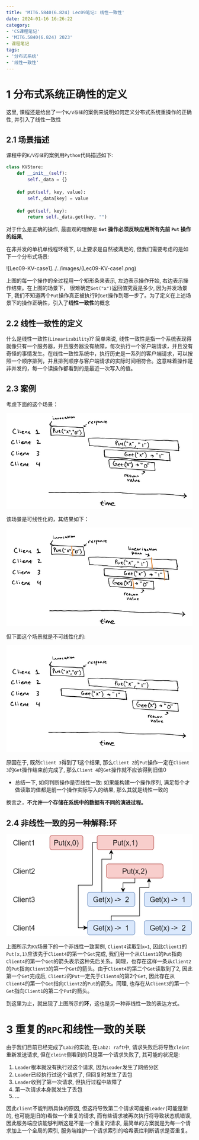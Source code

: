 ```yaml
---
title: 'MIT6.5840(6.824) Lec09笔记: 线性一致性'
date: 2024-01-16 16:26:22
category: 
- 'CS课程笔记'
- 'MIT6.5840(6.824) 2023'
- 课程笔记
tags:
- '分布式系统'
- '线性一致性'
---
```


# 1 分布式系统正确性的定义
这里, 课程还是给出了一个`K/V存储`的案例来说明如何定义分布式系统重操作的正确性, 并引入了线性一致性
## 2.1 场景描述
课程中的`K/V存储`的案例用`Python`代码描述如下:
```python
class KVStore:
    def __init__(self):
        self._data = {}

    def put(self, key, value):
        self._data[key] = value

    def get(self, key):
        return self._data.get(key, "")
```

对于什么是正确的操作, 最直观的理解是:**`Get` 操作必须反映应用所有先前 `Put` 操作的结果**, 

在非并发的单机单线程环境下, 以上要求是自然被满足的, 但我们需要考虑的是如下一个分布式场景:

![Lec09-KV-case1]../../images/(Lec09-KV-case1.png)

上图的每一个操作的全过程用一个矩形条来表示, 左边表示操作开始, 右边表示操作结束。在上图的场景下， 很难确定`Get("x")`返回值究竟是多少, 因为并发场景下, 我们不知道两个`Put`操作真正被执行时`Get`操作到哪一步了。为了定义在上述场景下的操作正确性，引入了**线性一致性**的概念

## 2.2 线性一致性的定义
什么是线性一致性(`Linearizability`)? 简单来说, 线性一致性是指一个系统表现得就像只有一个服务器，并且服务器没有故障，每次执行一个客户端请求，并且没有奇怪的事情发生。在线性一致性系统中，执行历史是一系列的客户端请求，可以按照一个顺序排列，并且排列顺序与客户端请求的实际时间相符合。这意味着操作是非并发的，每一个读操作都看到的是最近一次写入的值。

## 2.3 案例
考虑下面的这个场景：

![Lec09-KV-case2](../../images/Lec09-KV-case2.png)

该场景是可线性化的，其结果如下：

![Lec09-KV-case3](../../images/Lec09-KV-case3.png)

但下面这个场景就是不可线性化的:

![Lec09-KV-case4](../../images/Lec09-KV-case4.png)

原因在于, 既然`Client 3`得到了1这个结果, 那么`Client 2`的`Put`操作一定在`Client 3`的`Get`操作结束前完成了, 那么`Client 4`的`Get`操作就不应该得到旧值0

- 总结一下, 如何判断操作是否线性一致:
如果能构建一个操作序列, 满足每个才做读取的值都是前一个操作实际写入的结果, 那么其就是线性一致的

换言之，**不允许一个存储在系统中的数据有不同的演进过程。**

## 2.4 非线性一致的另一种解释:环

![Lec09-ring](../../images/Lec09-Ring.png)

上图所示为`KV`场景下的一个非线性一致案例, `Client4`读取到`x=1`, 因此`Client1`的`Put(x,1)`应该先于`Client4`的第一个`Get`完成, 我们用一个从`Client1`的`Put`指向`Client4`的第一个`Get`的箭头表示这种先后关系。同理，也存在这样一条从`Client2`的`Put`指向`Client3`的第一个`Get`的箭头。由于`Client4`的第二个`Get`读取到了2, 因此第一个`Get`完成后, `Client2`的`Put`一定先于`Client4`的第2个`Get`, 因此存在从`Client4`的第一个`Get`指向`Client2`的`Put`的箭头。同理, 也存在从`Client3`的第一个`Get`指向`Client1`的第二个`Put`的箭头。

到这里为止，就出现了上图所示的**环**，这也是另一种非线性一致的表达方式。

# 3 重复的`RPC`和线性一致的关联
由于我们目前已经完成了`Lab2`的实验, 在`Lab2: raft`中, 请求失败后将导致`cleint`重新发送请求, 但在`cleint`侧看到的只是第一个请求失败了, 其可能的状况是:
1. `Leader`根本就没有执行过这个请求, 因为`Leader`发生了网络分区
2. `Leader`已经执行过这个请求了, 但回复时发生了丢包
3. `Leader`收到了第一次请求, 但执行过程中故障了
4. 第一次请求本身就发生了丢包
5. ...

因此`client`不能判断具体的原因, 但这将导致第二个请求可能被`Leader`(可能是新的, 也可能是旧的)看做一个重复的请求, 而有些请求被再次执行将导致状态机错误, 因此服务端应该能够判断这是不是一个重复的请求, 最简单的方案就是为每一个请求加上一个全局的索引, 服务端维护一个请求索引的哈希表烂判断请求是否重复。